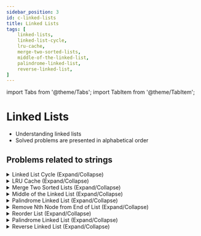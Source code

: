```yaml
---
sidebar_position: 3 
id: c-linked-lists
title: Linked Lists
tags: [
    linked-lists,
    linked-list-cycle,
    lru-cache,
    merge-two-sorted-lists,
    middle-of-the-linked-list,
    palindrome-linked-list,
    reverse-linked-list,
]
---
```


import Tabs from '@theme/Tabs';
import TabItem from '@theme/TabItem';

# Linked Lists

- Understanding linked lists 
- Solved problems are presented in alphabetical order

## Problems related to strings 

<details> 
<summary> Linked List Cycle (Expand/Collapse) </summary> 

### [↗ See LeetCode Problem #141](https://leetcode.com/problems/linked-list-cycle/)

<Tabs>
<TabItem value="java" label="Java">

```java showLineNumbers
public class Solution {
    public static void main(String[] args) {
        System.out.println("Hello, world!");
    }
}
```

</TabItem>
</Tabs>

</details>

<details> 
<summary> LRU Cache (Expand/Collapse) </summary> 

### [↗ See LeetCode Problem #146](https://leetcode.com/problems/lru-cache/)

<Tabs>
<TabItem value="java" label="Java">

```java showLineNumbers
public class Solution {
    public static void main(String[] args) {
        System.out.println("Hello, world!");
    }
}
```

</TabItem>
</Tabs>

</details>

<details> 
<summary> Merge Two Sorted Lists (Expand/Collapse) </summary> 

### [↗ See LeetCode Problem #21](https://leetcode.com/problems/merge-two-sorted-lists/)

<Tabs>
<TabItem value="java" label="Java">

```java showLineNumbers
public class Solution {
    public static void main(String[] args) {
        System.out.println("Hello, world!");
    }
}
```

</TabItem>
</Tabs>

</details>

<details> 
<summary> Middle of the Linked List (Expand/Collapse) </summary> 

### [↗ See LeetCode Problem #876](https://leetcode.com/problems/middle-of-the-linked-list/)

<Tabs>
<TabItem value="java" label="Java">

```java showLineNumbers
public class Solution {
    public static void main(String[] args) {
        System.out.println("Hello, world!");
    }
}
```

</TabItem>
</Tabs>

</details>

<details> 
<summary> Palindrome Linked List (Expand/Collapse) </summary> 

### [↗ See LeetCode Problem #234](https://leetcode.com/problems/palindrome-linked-list/)

<Tabs>
<TabItem value="java" label="Java">

```java showLineNumbers
public class Solution {
    public static void main(String[] args) {
        System.out.println("Hello, world!");
    }
}
```

</TabItem>
</Tabs>

</details>

<details> 
<summary> Remove Nth Node from End of List (Expand/Collapse) </summary> 

### [↗ See LeetCode Problem #19](https://leetcode.com/problems/remove-nth-node-from-end-of-list/)

<Tabs>
<TabItem value="java" label="Java">

```java showLineNumbers
public class Solution {
    public static void main(String[] args) {
        System.out.println("Hello, world!");
    }
}
```

</TabItem>
</Tabs>

</details>

<details> 
<summary> Reorder List (Expand/Collapse) </summary> 

### [↗ See LeetCode Problem #143](https://leetcode.com/problems/reorder-list/)

<Tabs>
<TabItem value="java" label="Java">

```java showLineNumbers
public class Solution {
    public static void main(String[] args) {
        System.out.println("Hello, world!");
    }
}
```

</TabItem>
</Tabs>

</details>

<details> 
<summary> Palindrome Linked List (Expand/Collapse) </summary> 

### [↗ See LeetCode Problem #234](https://leetcode.com/problems/palindrome-linked-list/)

<Tabs>
<TabItem value="java" label="Java">

```java showLineNumbers
public class Solution {
    public static void main(String[] args) {
        System.out.println("Hello, world!");
    }
}
```

</TabItem>
</Tabs>

</details>

<details> 
<summary> Reverse Linked List (Expand/Collapse) </summary> 

### [↗ See LeetCode Problem #206](https://leetcode.com/problems/reverse-linked-list/)

<Tabs>
<TabItem value="java" label="Java">

```java showLineNumbers
public class Solution {
    public static void main(String[] args) {
        System.out.println("Hello, world!");
    }
}
```

</TabItem>
</Tabs>

</details>